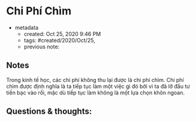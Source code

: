 # Chi Phí Chìm

- metadata
	- created: Oct 25, 2020 9:46 PM 
	- tags: #created/2020/Oct/25,
	- previous note:

## Notes
Trong kinh tế học, các chi phí không thu lại được là chi phí chìm.
Chi phí chìm được định nghĩa là ta tiếp tục làm một việc gì đó bởi vì ta đã lỡ đầu tư tiền bạc vào rồi, mặc dù tiếp tục làm không là một lựa chọn khôn ngoan.

## Questions & thoughts:
